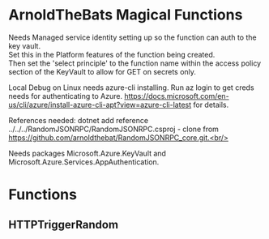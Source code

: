 # ArnoldTheBats Magical Functions
Needs Managed service identity setting up so the function can auth to the key vault.<br/>
Set this in the Platform features of the function being created.<br/>
Then set the 'select principle' to the function name within the access policy section of the KeyVault to allow for GET on secrets only.<br/>

Local Debug on Linux needs azure-cli installing. Run az login to get creds needs for authenticating to Azure. https://docs.microsoft.com/en-us/cli/azure/install-azure-cli-apt?view=azure-cli-latest for details.<br/>

References needed: dotnet add reference ../../../RandomJSONRPC/RandomJSONRPC.csproj - clone from https://github.com/arnoldthebat/RandomJSONRPC_core.git.<br/>

Needs packages Microsoft.Azure.KeyVault and Microsoft.Azure.Services.AppAuthentication.<br/>

# Functions
## HTTPTriggerRandom
